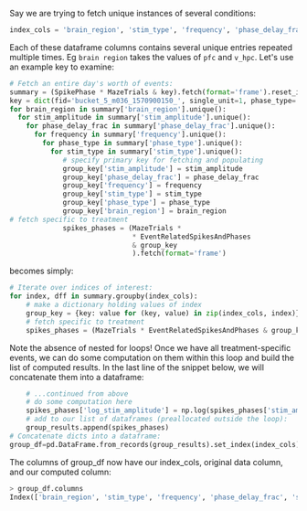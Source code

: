 
Say we are trying to fetch unique instances of several conditions: 
```python
index_cols = 'brain_region', 'stim_type', 'frequency', 'phase_delay_frac', 'stim_amplitude', 'phase_type', 'brain_region'
```
Each of these dataframe columns contains several unique entries repeated multiple times. Eg `brain region` takes the values of `pfc` and `v_hpc`. 
Let's use an example key to examine:
```python
# Fetch an entire day's worth of events:
summary = (SpikePhase * MazeTrials & key).fetch(format='frame').reset_index()
key = dict(fid='bucket_5_m036_1570900150_', single_unit=1, phase_type='theta_hilbert_bessel')
for brain_region in summary['brain_region'].unique():
  for stim_amplitude in summary['stim_amplitude'].unique():
    for phase_delay_frac in summary['phase_delay_frac'].unique():
      for frequency in summary['frequency'].unique():
        for phase_type in summary['phase_type'].unique():
          for stim_type in summary['stim_type'].unique():
             # specify primary key for fetching and populating
             group_key['stim_amplitude'] = stim_amplitude
             group_key['phase_delay_frac'] = phase_delay_frac
             group_key['frequency'] = frequency
             group_key['stim_type'] = stim_type
             group_key['phase_type'] = phase_type
             group_key['brain_region'] = brain_region
# fetch specific to treatment
             spikes_phases = (MazeTrials *
                              * EventRelatedSpikesAndPhases 
                              & group_key
                              ).fetch(format='frame')
```
becomes simply:
```python
# Iterate over indices of interest:
for index, dff in summary.groupby(index_cols):
    # make a dictionary holding values of index
    group_key = {key: value for (key, value) in zip(index_cols, index)}
    # fetch specific to treatment
    spikes_phases = (MazeTrials * EventRelatedSpikesAndPhases & group_key).fetch(format='frame').reset_index()
```
Note the absence of nested for loops! 
Once we have all treatment-specific events, we can do some computation on them within this loop and build the list of computed results. In the last line of the snippet below, we will concatenate them into a dataframe: 
```python
    # ...continued from above
    # do some computation here
    spikes_phases['log_stim_amplitude'] = np.log(spikes_phases['stim_amplitude'])
    # add to our list of dataframes (preallocated outside the loop):
    group_results.append(spikes_phases)
# Concatenate dicts into a dataframe:
group_df=pd.DataFrame.from_records(group_results).set_index(index_cols)
```
The columns of group_df now have our index_cols, original data column, and our computed column:
```python
> group_df.columns
Index(['brain_region', 'stim_type', 'frequency', 'phase_delay_frac', 'stim_amplitude', 'phase_type', 'spike_phase','log_spike_phase'])
```